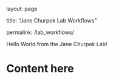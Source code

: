 layout: page

title: "Jane Churpek Lab Workflows"

permalink: /lab_workflows/

Hello World from the Jane Churpek Lab!

# Content here
